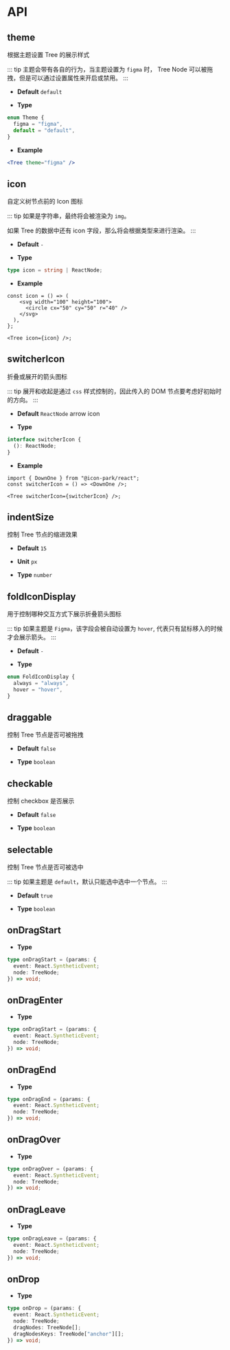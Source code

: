 # API

## theme

根据主题设置 Tree 的展示样式

::: tip
主题会带有各自的行为，当主题设置为 `figma` 时， Tree Node 可以被拖拽，但是可以通过设置属性来开启或禁用。
:::

- **Default** `default`

- **Type**

```ts
enum Theme {
  figma = "figma",
  default = "default",
}
```

- **Example**

```jsx
<Tree theme="figma" />
```

## icon

自定义树节点前的 Icon 图标

::: tip
如果是字符串，最终将会被渲染为 `img`。

如果 Tree 的数据中还有 icon 字段，那么将会根据类型来进行渲染。
:::

- **Default** `-`

- **Type**

```ts
type icon = string | ReactNode;
```

- **Example**

```tsx
const icon = () => (
    <svg width="100" height="100">
      <circle cx="50" cy="50" r="40" />
    </svg>
  ),
};

<Tree icon={icon} />;
```

## switcherIcon

折叠或展开的箭头图标

::: tip
展开和收起是通过 `css` 样式控制的，因此传入的 DOM 节点要考虑好初始时的方向。
:::

- **Default** `ReactNode` arrow icon

- **Type**

```ts
interface switcherIcon {
  (): ReactNode;
}
```

- **Example**

```tsx
import { DownOne } from "@icon-park/react";
const switcherIcon = () => <DownOne />;

<Tree switcherIcon={switcherIcon} />;
```

## indentSize

控制 Tree 节点的缩进效果

- **Default** `15`

- **Unit** `px`

- **Type** `number`

## foldIconDisplay

用于控制哪种交互方式下展示折叠箭头图标

::: tip
如果主题是 `Figma`，该字段会被自动设置为 `hover`, 代表只有鼠标移入的时候才会展示箭头。
:::

- **Default** `-`

- **Type**

```ts
enum FoldIconDisplay {
  always = "always",
  hover = "hover",
}
```

## draggable

控制 Tree 节点是否可被拖拽

- **Default** `false`

- **Type** `boolean`

## checkable

控制 checkbox 是否展示

- **Default** `false`

- **Type** `boolean`

## selectable

控制 Tree 节点是否可被选中

::: tip
如果主题是 `default`，默认只能选中选中一个节点。
:::

- **Default** `true`

- **Type** `boolean`

## onDragStart

- **Type**

```ts
type onDragStart = (params: {
  event: React.SyntheticEvent;
  node: TreeNode;
}) => void;
```

## onDragEnter

- **Type**

```ts
type onDragStart = (params: {
  event: React.SyntheticEvent;
  node: TreeNode;
}) => void;
```

## onDragEnd

- **Type**

```ts
type onDragEnd = (params: {
  event: React.SyntheticEvent;
  node: TreeNode;
}) => void;
```

## onDragOver

- **Type**

```ts
type onDragOver = (params: {
  event: React.SyntheticEvent;
  node: TreeNode;
}) => void;
```

## onDragLeave

- **Type**

```ts
type onDragLeave = (params: {
  event: React.SyntheticEvent;
  node: TreeNode;
}) => void;
```

## onDrop

- **Type**

```ts
type onDrop = (params: {
  event: React.SyntheticEvent;
  node: TreeNode;
  dragNodes: TreeNode[];
  dragNodesKeys: TreeNode["anchor"][];
}) => void;
```

<!-- - **Default** `string`

- **Type**

```ts
type
````

- **Example** -->
